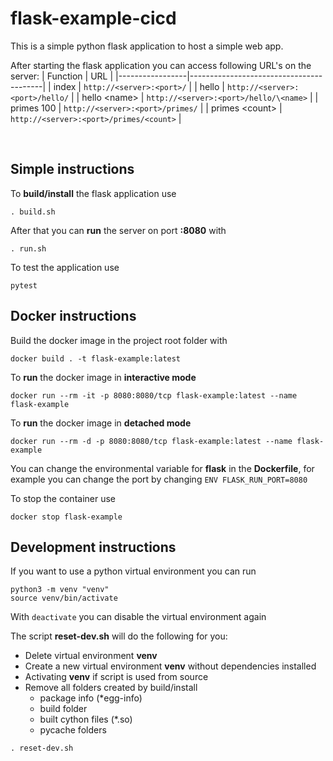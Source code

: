 # flask-example-cicd

This is a simple python flask application to host a simple web app.

After starting the flask application you can access following URL's on the server:
| Function        | URL                                     |
|-----------------|-----------------------------------------|
| index           | `http://<server>:<port>/`               |
| hello           | `http://<server>:<port>/hello/`         |
| hello \<name>   | `http://<server>:<port>/hello/\<name>`  |
| primes 100      | `http://<server>:<port>/primes/`        |
| primes \<count> | `http://<server>:<port>/primes/<count>` |

</br>


## Simple instructions

To **build/install** the flask application use

``` 
. build.sh
````

After that you can **run** the server on port **:8080** with

```
. run.sh
````

To test the application use

```
pytest
````

## Docker instructions

Build the docker image in the project root folder with

```docker
docker build . -t flask-example:latest
```

To **run** the docker image in **interactive mode**

```docker
docker run --rm -it -p 8080:8080/tcp flask-example:latest --name flask-example
```

To **run** the docker image in **detached mode**

```docker
docker run --rm -d -p 8080:8080/tcp flask-example:latest --name flask-example
```

You can change the environmental variable for **flask** in the **Dockerfile**, for example you can change the port by changing `ENV FLASK_RUN_PORT=8080`

To stop the container use

```docker
docker stop flask-example
```


## Development instructions

If you want to use a python virtual environment you can run

```
python3 -m venv "venv"
source venv/bin/activate
````

With `deactivate` you can disable the virtual environment again

The script **reset-dev.sh** will do the following for you:
* Delete virtual environment **venv**
* Create a new virtual environment **venv** without dependencies installed
* Activating **venv** if script is used from source
* Remove all folders created by build/install
    * package info (*egg-info)    
    * build folder
    * built cython files (*.so)
    * pycache folders

```
. reset-dev.sh
````

